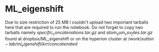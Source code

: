 # ML_eigenshift
Due to size restriction of 25 MB I couldn't upload two important tarballs here that are required to run the notebook.
Do not forget to copy two tarballs namely $specific_concatenations.tar.gz$ and $atom_sum_csv_files.tar.gz$ found at dropbox/ML_eigenshift
or on the hyperion cluster at $/work/sutton-lab/ml_eigenshift/krr/concatenated$
